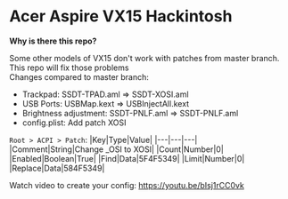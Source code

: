 # Acer Aspire VX15 Hackintosh

__Why is there this repo?__

Some other models of VX15 don't work with patches from master branch. This repo will fix those problems  
Changes compared to master branch:  
- Trackpad: SSDT-TPAD.aml => SSDT-XOSI.aml 
- USB Ports: USBMap.kext => USBInjectAll.kext 
- Brightness adjustment: SSDT-PNLF.aml => SSDT-PNLF.aml 
- config.plist: Add patch XOSI 

`Root > ACPI > Patch`: 
|Key|Type|Value|
|---|---|---|
|Comment|String|Change _OSI to XOSI|
|Count|Number|0|
|Enabled|Boolean|True|
|Find|Data|5F4F5349|
|Limit|Number|0|
|Replace|Data|584F5349|

Watch video to create your config: https://youtu.be/bIsj1rCC0vk
